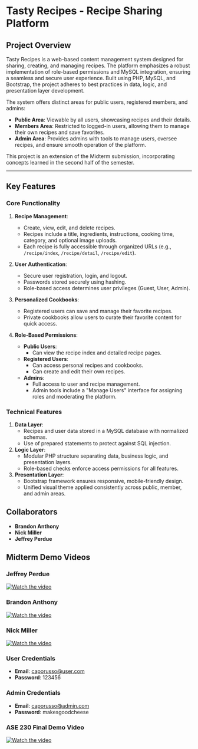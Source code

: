 # Tasty Recipes - Recipe Sharing Platform

## Project Overview

Tasty Recipes is a web-based content management system designed for sharing, creating, and managing recipes. The platform emphasizes a robust implementation of role-based permissions and MySQL integration, ensuring a seamless and secure user experience. Built using PHP, MySQL, and Bootstrap, the project adheres to best practices in data, logic, and presentation layer development.

The system offers distinct areas for public users, registered members, and admins:
- **Public Area**: Viewable by all users, showcasing recipes and their details.
- **Members Area**: Restricted to logged-in users, allowing them to manage their own recipes and save favorites.
- **Admin Area**: Provides admins with tools to manage users, oversee recipes, and ensure smooth operation of the platform.

This project is an extension of the Midterm submission, incorporating concepts learned in the second half of the semester.

---

## Key Features

### Core Functionality
1. **Recipe Management**:
   - Create, view, edit, and delete recipes.
   - Recipes include a title, ingredients, instructions, cooking time, category, and optional image uploads.
   - Each recipe is fully accessible through organized URLs (e.g., `/recipe/index`, `/recipe/detail`, `/recipe/edit`).

2. **User Authentication**:
   - Secure user registration, login, and logout.
   - Passwords stored securely using hashing.
   - Role-based access determines user privileges (Guest, User, Admin).

3. **Personalized Cookbooks**:
   - Registered users can save and manage their favorite recipes.
   - Private cookbooks allow users to curate their favorite content for quick access.

4. **Role-Based Permissions**:
   - **Public Users**:
     - Can view the recipe index and detailed recipe pages.
   - **Registered Users**:
     - Can access personal recipes and cookbooks.
     - Can create and edit their own recipes.
   - **Admins**:
     - Full access to user and recipe management.
     - Admin tools include a "Manage Users" interface for assigning roles and moderating the platform.

### Technical Features
1. **Data Layer**:
   - Recipes and user data stored in a MySQL database with normalized schemas.
   - Use of prepared statements to protect against SQL injection.
2. **Logic Layer**:
   - Modular PHP structure separating data, business logic, and presentation layers.
   - Role-based checks enforce access permissions for all features.
3. **Presentation Layer**:
   - Bootstrap framework ensures responsive, mobile-friendly design.
   - Unified visual theme applied consistently across public, member, and admin areas.

## Collaborators
- **Brandon Anthony**
- **Nick Miller**
- **Jeffrey Perdue**

## Midterm Demo Videos

### Jeffrey Perdue
[![Watch the video](https://img.youtube.com/vi/Abe9ILIsSmk/0.jpg)](https://www.youtube.com/watch?v=Abe9ILIsSmk)

### Brandon Anthony  
[![Watch the video](https://img.youtube.com/vi/2BaMdjEnyT0/0.jpg)](https://www.youtube.com/watch?v=2BaMdjEnyT0)

### Nick Miller
[![Watch the video](https://img.youtube.com/vi/A5zFI1siTXo/0.jpg)](https://www.youtube.com/watch?v=A5zFI1siTXo)

### User Credentials
- **Email**: caporusso@user.com  
- **Password**: 123456  

### Admin Credentials
- **Email**: caporusso@admin.com  
- **Password**: makesgoodcheese 

### ASE 230 Final Demo Video
[![Watch the video](https://img.youtube.com/vi/H0xtf4jKap8/0.jpg)](https://www.youtube.com/watch?v=H0xtf4jKap8)
